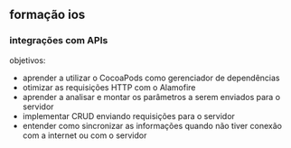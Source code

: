 ## formação ios
### integrações com APIs

objetivos:
- aprender a utilizar o CocoaPods como gerenciador de dependências
- otimizar as requisições HTTP com o Alamofire
- aprender a analisar e montar os parâmetros a serem enviados para o servidor
- implementar CRUD enviando requisições para o servidor
- entender como sincronizar as informações quando não tiver conexão com a internet ou com o servidor

